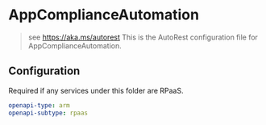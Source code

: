 # AppComplianceAutomation

> see https://aka.ms/autorest
> This is the AutoRest configuration file for AppComplianceAutomation.

## Configuration

Required if any services under this folder are RPaaS.

```yaml
openapi-type: arm
openapi-subtype: rpaas
```
